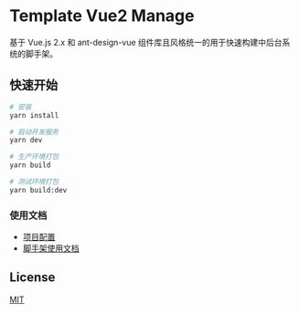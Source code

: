 # Template Vue2 Manage

基于 Vue.js 2.x 和 ant-design-vue 组件库且风格统一的用于快速构建中后台系统的脚手架。


## 快速开始

```bash
# 安装
yarn install

# 启动开发服务
yarn dev

# 生产环境打包
yarn build

# 测试环境打包
yarn build:dev
```


### 使用文档

- [项目配置](https://cli.vuejs.org/zh/config/)
- [脚手架使用文档](http://v2.docs.bszhct.com/docs/template-vue2.manage.html)


## License

[MIT](/LICENSE)
